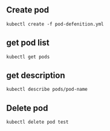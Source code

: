 ## Create pod

```
kubectl create -f pod-defenition.yml

```

## get pod list

```
kubectl get pods
```

## get description

```
kubectl describe pods/pod-name
```

## Delete pod

```
kubectl delete pod test
```

